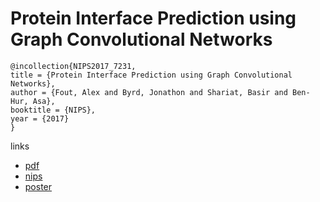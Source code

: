 # Protein Interface Prediction using Graph Convolutional Networks
```
@incollection{NIPS2017_7231,
title = {Protein Interface Prediction using Graph Convolutional Networks},
author = {Fout, Alex and Byrd, Jonathon and Shariat, Basir and Ben-Hur, Asa},
booktitle = {NIPS},
year = {2017}
}
```
links
- [pdf](http://papers.nips.cc/paper/7231-protein-interface-prediction-using-graph-convolutional-networks.pdf)
- [nips](http://papers.nips.cc/paper/7231-protein-interface-prediction-using-graph-convolutional-networks)
- [poster](https://dspace.library.colostate.edu/bitstream/handle/10217/184847/protein-interface-prediction-CSU-poster.pdf?sequence=1)

